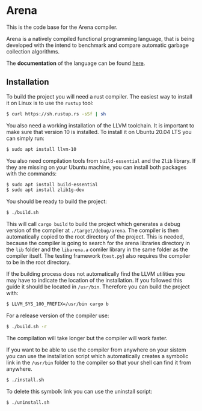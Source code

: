 # Arena

This is the code base for the Arena compiler.

Arena is a natively compiled functional programming language, that is being
developed with the intend to benchmark and compare automatic garbage collection
algorithms.

The **documentation** of the language can be found
[here](https://mludevid.github.io/arena/).

## Installation
To build the project you will need a rust compiler. The easiest way to install
it on Linux is to use the `rustup` tool:

```bash
$ curl https://sh.rustup.rs -sSf | sh
```

You also need a working installation of the LLVM toolchain. It is important to
make sure that version 10 is installed. To install it on Ubuntu 20.04 LTS you can simply
run:

```bash
$ sudo apt install llvm-10
```

You also need compilation tools from `build-essential` and the `Zlib` library.
If they are missing on your Ubuntu machine, you can install both packages with
the commands:

```bash
$ sudo apt install build-essential
$ sudo apt install zlib1g-dev
```

You should be ready to build the project:

```bash
$ ./build.sh
```

This will call `cargo build` to build the project which generates a debug
version of the compiler at `./target/debug/arena`. The compiler is then
automatically copied to the root directory of the project. This is needed,
because the compiler is going to search for the arena libraries directory in the
`lib` folder and the `libarena.a` comiler library in the same folder as the
compiler itself. The testing framework (`test.py`) also requires the compiler
to be in the root directory.

If the building process does not automatically find the LLVM utilities you may
have to indicate the location of the installation. If you followed this guide it
should be located in `/usr/bin`. Therefore you can build the project with:

```bash
$ LLVM_SYS_100_PREFIX=/usr/bin cargo b
```

For a release version of the compiler use:

```bash
$ ./build.sh -r
```

The compilation will take longer but the compiler will work faster.

If you want to be able to use the compiler from anywhere on your sistem you can
use the installation script which automatically creates a symbolic link in the
`/usr/bin` folder to the compiler so that your shell can find it from anywhere.


```bash
$ ./install.sh
```

To delete this symbolk link you can use the uninstall script:

```bash
$ ./uninstall.sh
```
